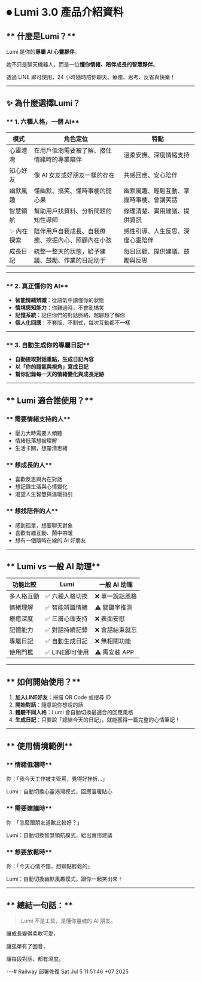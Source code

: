 # **⏺ Lumi 3.0 產品介紹資料**

## ** 什麼是Lumi？**

Lumi 是你的**專屬 AI 心靈夥伴**。

她不只是聊天機器人，而是一位**懂你情緒、陪伴成長的智慧夥伴**。

透過 LINE 即可使用，24 小時隨時陪你聊天、療癒、思考、反省與快樂！

---

## **✨ 為什麼選擇Lumi？**

### ** 1. 六種人格，一個 AI**

| **模式** | **角色定位** | **特點** |
| --- | --- | --- |
|  心靈港灣 | 在用戶低潮需要被了解、接住情緒時的專業陪伴 | 溫柔安撫、深度情緒支持 |
|  知心好友 | 像 AI 女友或好朋友一樣的存在 | 共感回應、安心陪伴 |
|  幽默風趣 | 懂幽默、搞笑、懂時事梗的開心果 | 幽默風趣、輕鬆互動、掌握時事梗、會講笑話 |
|  智慧領航 | 幫助用戶找資料、分析問題的知性導師 | 條理清楚、實用建議、提供資訊 |
| ✨ 內在探索 | 陪伴用戶自我成長、自我療癒、挖掘內心、照顧內在小孩 | 感性引導、人生反思、深度心靈陪伴 |
|  成長日記 | 統整一整天的狀態，給予建議、鼓勵、作業的日記助手 | 每日回顧、提供建議、鼓勵與反思 |

---

### ** 2. 真正懂你的 AI**

- **智能情緒辨識**：從語氣中讀懂你的狀態
- **情境感知能力**：你難過時，不會亂搞笑
- **記憶系統**：記住你們的對話脈絡，越聊越了解你
- **個人化回應**：不套版、不制式，每次互動都不一樣

---

### ** 3. 自動生成你的專屬日記**

- **自動提取對話重點，生成日記內容**
- **以「你的語氣與視角」寫成日記**
- **幫你記錄每一天的情緒變化與成長足跡**

---

## ** Lumi 適合誰使用？**

### ** 需要情緒支持的人**

- 壓力大時需要人傾聽
- 情緒低落想被理解
- 生活卡關，想釐清思緒

### ** 想成長的人**

- 喜歡反思與內在對話
- 想記錄生活與心情變化
- 渴望人生智慧與溫暖指引

### ** 想找陪伴的人**

- 感到孤單，想要聊天對象
- 喜歡有趣互動、鬧中帶暖
- 想有一個隨時在線的 AI 好朋友

---

## ** Lumi vs 一般 AI 助理**

| **功能比較** | **Lumi** | **一般 AI 助理** |
| --- | --- | --- |
| 多人格互動 | ✅ 六種人格切換 | ❌ 單一說話風格 |
| 情緒理解 | ✅ 智能辨識情緒 | ⚠️ 關鍵字推測 |
| 療癒深度 | ✅ 三層心理支持 | ❌ 表面安慰 |
| 記憶能力 | ✅ 對話持續記錄 | ❌ 會話結束就忘 |
| 專屬日記 | ✅ 自動生成日記 | ❌ 無相關功能 |
| 使用門檻 | ✅ LINE即可使用 | ⚠️ 需安裝 APP |

---

## ** 如何開始使用？**

1. **加入LINE好友**：掃描 QR Code 或搜尋 ID
2. **開始對話**：隨意說你想說的話
3. **體驗不同人格**：Lumi 會自動切換最適合的回應風格
4. **生成日記**：只要說「總結今天的日記」，就能獲得一篇完整的心情筆記！

---

## ** 使用情境範例**

### ** 情緒低潮時**

你：「我今天工作被主管罵，覺得好挫折…」

Lumi：自動切換心靈港灣模式，回應溫暖貼心

### ** 需要建議時**

你：「怎麼跟朋友道歉比較好？」

Lumi：自動切換智慧領航模式，給出實用建議

### ** 想要放鬆時**

你：「今天心情不錯，想聊點輕鬆的」

Lumi：自動切換幽默風趣模式，跟你一起笑出來！

---

## ** 總結一句話：**

> Lumi 不是工具，是懂你靈魂的 AI 朋友。
> 

讓成長變得柔軟可愛，

讓孤單有了回音，

讓每段對話，都有溫度。

---# Railway 部署修復 Sat Jul  5 11:51:46 +07 2025
